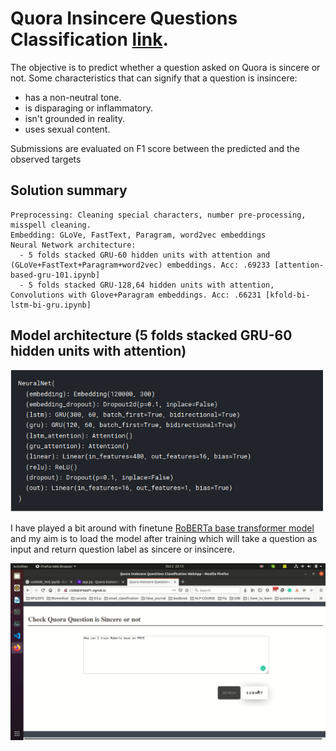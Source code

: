 # Quora Insincere Questions Classification [link](https://www.kaggle.com/c/quora-insincere-questions-classification/overview).


The objective is to predict whether a question asked on Quora is sincere or not. Some characteristics that can signify that a question is insincere:

* has a non-neutral tone.
* is disparaging or inflammatory.
* isn't grounded in reality.
* uses sexual content.

Submissions are evaluated on F1 score between the predicted and the observed targets
## Solution summary
```
Preprocessing: Cleaning special characters, number pre-processing, misspell cleaning.
Embedding: GLoVe, FastText, Paragram, word2vec embeddings 
Neural Network architecture: 
  - 5 folds stacked GRU-60 hidden units with attention and (GLoVe+FastText+Paragram+word2vec) embeddings. Acc: .69233 [attention-based-gru-101.ipynb]
  - 5 folds stacked GRU-128,64 hidden units with attention, Convolutions with Glove+Paragram embeddings. Acc: .66231 [kfold-bi-lstm-bi-gru.ipynb]
```
## Model architecture (5 folds stacked GRU-60 hidden units with attention)
<p align="center">
 <img src="https://github.com/SumonKantiDey/Kaggle-Competitions/blob/master/Quora%20Insincere%20Questions%20Classification/img/model.png" >
</p>

I have played a bit around with finetune [RoBERTa base transformer model](https://github.com/SumonKantiDey/Kaggle-Competitions/tree/master/Quora%20Insincere%20Questions%20Classification/src) and my aim is to load the model after training which will take a question 
as input and return question label as sincere or insincere.

[![ScreenShot](https://github.com/SumonKantiDey/Kaggle-Competitions/blob/master/Quora%20Insincere%20Questions%20Classification/demo/img.png)](https://www.youtube.com/watch?v=wwRHfboC3EU&feature=youtu.be)

